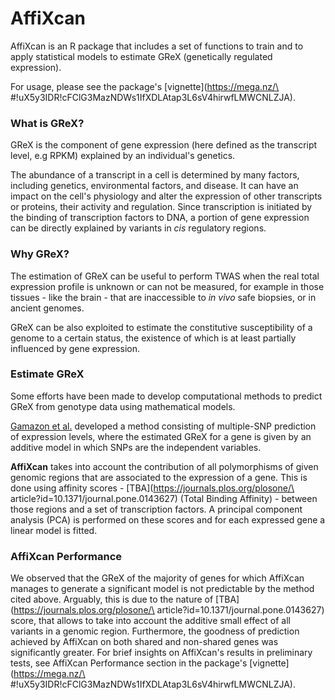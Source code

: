 # AffiXcan
AffiXcan is an R package that includes a set of functions to train and to apply
statistical models to estimate GReX (genetically regulated expression).

For usage, please see the package's [vignette](https://mega.nz/\
#!uX5y3IDR!cFClG3MazNDWs1IfXDLAtap3L6sV4hirwfLMWCNLZJA).

### What is GReX?
GReX is the component of gene expression (here defined as the transcript level,
e.g RPKM) explained by an individual's genetics.

The abundance of a transcript in a cell is determined by many factors, including
genetics, environmental factors, and disease. It can have an impact on the
cell's physiology and alter the expression of other transcripts or proteins,
their activity and regulation. Since transcription is initiated by the binding
of transcription factors to DNA, a portion of gene expression can be directly
explained by variants in _cis_ regulatory regions.

### Why GReX?
The estimation of GReX can be useful to perform TWAS when the real total
expression profile is unknown or can not be measured, for example in those
tissues - like the brain - that are inaccessible to _in vivo_ safe biopsies, or
in ancient genomes. 

GReX can be also exploited to estimate the constitutive susceptibility of a
genome to a certain status, the existence of which is at least partially
influenced by gene expression.

### Estimate GReX
Some efforts have been made to develop computational methods to predict GReX
from genotype data using mathematical models. 

[Gamazon et al.](http://www.nature.com/articles/ng.3367) developed a method
consisting of multiple-SNP prediction of expression levels, where the estimated
GReX for a gene is given by an additive model in which SNPs are the independent
variables.

__AffiXcan__ takes into account the contribution of all polymorphisms of given
genomic regions that are associated to the expression of a gene. This is done
using affinity scores - [TBA](https://journals.plos.org/plosone/\
article?id=10.1371/journal.pone.0143627) (Total Binding Affinity) - between
those regions and a set of transcription factors. A principal component analysis
(PCA) is performed on these scores and for each expressed gene a linear model is
fitted.

### AffiXcan Performance
We observed that the GReX of the majority of genes for which AffiXcan manages to
generate a significant model is not predictable by the method cited above.
Arguably, this is due to the nature of [TBA](https://journals.plos.org/plosone/\
article?id=10.1371/journal.pone.0143627) score, that allows to take into account
the additive small effect of all variants in a genomic region. Furthermore, the
goodness of prediction achieved by AffiXcan on both shared and non-shared genes
was significantly greater. For brief insights on AffiXcan's results in
preliminary tests, see AffiXcan Performance section in the package's
[vignette](https://mega.nz/\
#!uX5y3IDR!cFClG3MazNDWs1IfXDLAtap3L6sV4hirwfLMWCNLZJA).
